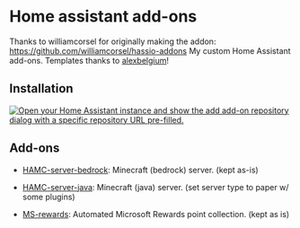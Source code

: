 # Home assistant add-ons

Thanks to williamcorsel for originally making the addon:
https://github.com/williamcorsel/hassio-addons
My custom Home Assistant add-ons. Templates thanks to [alexbelgium](https://github.com/alexbelgium/hassio-addons)!

## Installation

[![Open your Home Assistant instance and show the add add-on repository dialog with a specific repository URL pre-filled.](https://my.home-assistant.io/badges/supervisor_add_addon_repository.svg)](https://my.home-assistant.io/redirect/supervisor_add_addon_repository/?repository_url=https%3A%2F%2Fgithub.com%2Fnin0-dev%2Fhassio-addons)

## Add-ons

- [HAMC-server-bedrock](hamc-server-bedrock/): Minecraft (bedrock) server. (kept as-is)

- [HAMC-server-java](hamc-server-java/): Minecraft (java) server. (set server type to paper w/ some plugins)

- [MS-rewards](msrewards/): Automated Microsoft Rewards point collection. (kept as is)
